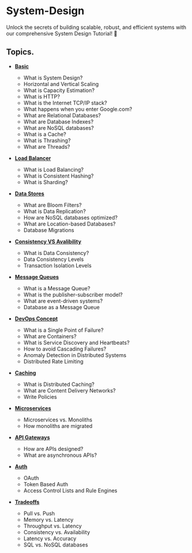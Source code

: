 # System-Design
Unlock the secrets of building scalable, robust, and efficient systems with our comprehensive System Design Tutorial! 🎯 
## Topics.
- [**Basic**](https://github.com/Kunals0612/System-Design/tree/Basic)
  - What is System Design?
  - Horizontal and Vertical Scaling
  - What is Capacity Estimation?
  - What is HTTP?
  - What is the Internet TCP/IP stack?
  - What happens when you enter Google.com?
  - What are Relational Databases?
  - What are Database Indexes?
  - What are NoSQL databases?
  - What is a Cache?
  - What is Thrashing?
  - What are Threads?

- [**Load Balancer**](https://github.com/Kunals0612/System-Design/tree/Load-Balancing)
   - What is Load Balancing?
   - What is Consistent Hashing?
   - What is Sharding?

- [**Data Stores**](https://github.com/Kunals0612/System-Design/tree/DataStores)
  - What are Bloom Filters?
  - What is Data Replication?
  - How are NoSQL databases optimized?
  - What are Location-based Databases?
  - Database Migrations

- [**Consistency VS Avalibility**](https://github.com/Kunals0612/System-Design/tree/ConAva)
    - What is Data Consistency?
    - Data Consistency Levels
    - Transaction Isolation Levels

- [**Message Queues**](https://github.com/Kunals0612/System-Design/tree/MessageQueues)
    - What is a Message Queue?
    - What is the publisher-subscriber model?
    - What are event-driven systems?
    - Database as a Message Queue

- [**DevOps Concept**](https://github.com/Kunals0612/System-Design/tree/DevOps)
    - What is a Single Point of Failure?
    - What are Containers?
    - What is Service Discovery and Heartbeats?
    - How to avoid Cascading Failures?
    - Anomaly Detection in Distributed Systems
    - Distributed Rate Limiting

- [**Caching**](https://github.com/Kunals0612/System-Design/tree/Caching)
    -	What is Distributed Caching?
    - What are Content Delivery Networks?
    - Write Policies
      
- [**Microservices**](https://github.com/Kunals0612/System-Design/tree/microservices)
    - Microservices vs. Monoliths
    - How monoliths are migrated
 
- [**API Gateways**](https://github.com/Kunals0612/System-Design/tree/api)
    - How are APIs designed?
    - What are asynchronous APIs?

- [**Auth**](https://github.com/Kunals0612/System-Design/tree/auth)
    - OAuth
    - Token Based Auth
    - Access Control Lists and Rule Engines
- [**Tradeoffs**]()
    - Pull vs. Push
    - Memory vs. Latency
    - Throughput vs. Latency
    - Consistency vs. Availability
    - Latency vs. Accuracy
    - SQL vs. NoSQL databases

